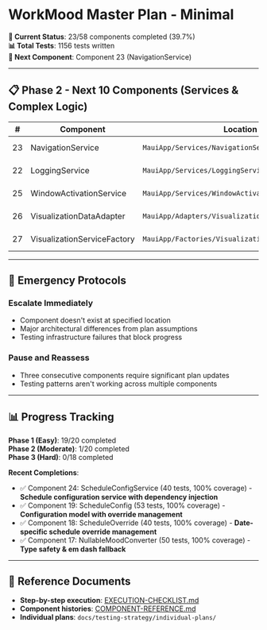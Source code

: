 # WorkMood Master Plan - Minimal

**🎯 Current Status**: 23/58 components completed (39.7%)  
**📊 Total Tests**: 1156 tests written  
**🎯 Next Component**: Component 23 (NavigationService)

---

## 📋 Phase 2 - Next 10 Components (Services & Complex Logic)

| # | Component | Location | Complexity | Status | Test Plan |
|---|-----------|----------|------------|--------|-----------|
| 23 | NavigationService | `MauiApp/Services/NavigationService.cs` | 4/10 | ⏭️ **NEXT** | [NavigationService-TEST-PLAN.md](individual-plans/NavigationService-TEST-PLAN.md) |
| 22 | LoggingService | `MauiApp/Services/LoggingService.cs` | 5/10 | ⚠️ Complex | [LoggingService-TEST-PLAN.md](individual-plans/LoggingService-TEST-PLAN.md) |
| 25 | WindowActivationService | `MauiApp/Services/WindowActivationService.cs` | 4/10 | ⚠️ Complex | [WindowActivationService-TEST-PLAN.md](individual-plans/WindowActivationService-TEST-PLAN.md) |
| 26 | VisualizationDataAdapter | `MauiApp/Adapters/VisualizationDataAdapter.cs` | 3/10 | Pending | [VisualizationDataAdapter-TEST-PLAN.md](individual-plans/VisualizationDataAdapter-TEST-PLAN.md) |
| 27 | VisualizationServiceFactory | `MauiApp/Factories/VisualizationServiceFactory.cs` | 3/10 | Pending | [VisualizationServiceFactory-TEST-PLAN.md](individual-plans/VisualizationServiceFactory-TEST-PLAN.md) |

---

## 🚨 Emergency Protocols

### Escalate Immediately
- Component doesn't exist at specified location
- Major architectural differences from plan assumptions
- Testing infrastructure failures that block progress

### Pause and Reassess
- Three consecutive components require significant plan updates
- Testing patterns aren't working across multiple components

---

## 📊 Progress Tracking

**Phase 1 (Easy)**: 19/20 completed  
**Phase 2 (Moderate)**: 1/20 completed  
**Phase 3 (Hard)**: 0/18 completed

**Recent Completions**:

- ✅ Component 24: ScheduleConfigService (40 tests, 100% coverage) - **Schedule configuration service with dependency injection**
- ✅ Component 19: ScheduleConfig (53 tests, 100% coverage) - **Configuration model with override management**
- ✅ Component 18: ScheduleOverride (40 tests, 100% coverage) - **Date-specific schedule override management**
- ✅ Component 17: NullableMoodConverter (50 tests, 100% coverage) - **Type safety & em dash fallback**

---

## 🔗 Reference Documents

- **Step-by-step execution**: [EXECUTION-CHECKLIST.md](EXECUTION-CHECKLIST.md)
- **Component histories**: [COMPONENT-REFERENCE.md](COMPONENT-REFERENCE.md)
- **Individual plans**: `docs/testing-strategy/individual-plans/`